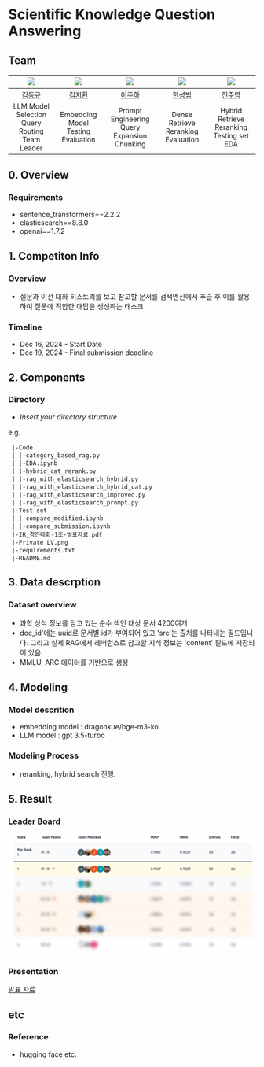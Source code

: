 # Scientific Knowledge Question Answering
## Team

| <img src="https://avatars.githubusercontent.com/u/102230809?s=60&v=4" width="200"> | <img src="https://avatars.githubusercontent.com/u/17960812?s=60&v=4" width="200"> | <img src="https://avatars.githubusercontent.com/u/45289805?s=60&v=4" width="200"> | <img src="https://avatars.githubusercontent.com/u/51690185?s=60&v=4" width="200"> | <img src="https://avatars.githubusercontent.com/u/173867600?s=60&v=4" width="200"> |
|:---:|:---:|:---:|:---:|:---:|
| [김동규](https://github.com/Lumiere001) | [김지환](https://github.com/jihwanK) | [이주하](https://github.com/jl3725) | [한성범](https://github.com/winterbeom) | [진주영](https://github.com/Pearl-zero) |
| LLM Model<br>Selection<br>Query Routing<br>Team Leader | Embedding<br>Model Testing<br>Evaluation | Prompt<br>Engineering<br>Query Expansion<br>Chunking | Dense Retrieve<br>Reranking<br>Evaluation | Hybrid Retrieve<br>Reranking<br>Testing set<br>EDA |

## 0. Overview

### Requirements
- sentence_transformers==2.2.2
- elasticsearch==8.8.0
- openai==1.7.2

## 1. Competiton Info

### Overview

- 질문과 이전 대화 히스토리를 보고 참고할 문서를 검색엔진에서 추출 후 이를 활용하여 질문에 적합한 대답을 생성하는 태스크

### Timeline

- Dec 16, 2024 - Start Date
- Dec 19, 2024 - Final submission deadline

## 2. Components

### Directory

- _Insert your directory structure_

e.g.
```
 |-Code
 | |-category_based_rag.py
 | |-EDA.ipynb
 | |-hybrid_cat_rerank.py
 | |-rag_with_elasticsearch_hybrid.py
 | |-rag_with_elasticsearch_hybrid_cat.py
 | |-rag_with_elasticsearch_improved.py
 | |-rag_with_elasticsearch_prompt.py
 |-Test set
 | |-compare_modified.ipynb
 | |-compare_submission.ipynb
 |-IR_경진대회-1조-발표자료.pdf
 |-Private LV.png
 |-requirements.txt
 |-README.md
```

## 3. Data descrption

### Dataset overview

- 과학 상식 정보를 담고 있는 순수 색인 대상 문서 4200여개
- doc_id'에는 uuid로 문서별 id가 부여되어 있고 'src'는 출처를 나타내는 필드입니다. 그리고 실제 RAG에서 레퍼런스로 참고할 지식 정보는 'content' 필드에 저장되어 있음.
- MMLU, ARC 데이터를 기반으로 생성

## 4. Modeling

### Model descrition

- embedding model : dragonkue/bge-m3-ko
- LLM model : gpt 3.5-turbo

### Modeling Process

- reranking, hybrid search 진행.

## 5. Result

### Leader Board

<p align="center">
  <img src="Private LV.png" alt="Private LV" width="600">
</p>

### Presentation

[발표 자료](IR_경진대회-1조-발표자료.pdf)

## etc

### Reference

- hugging face etc.
